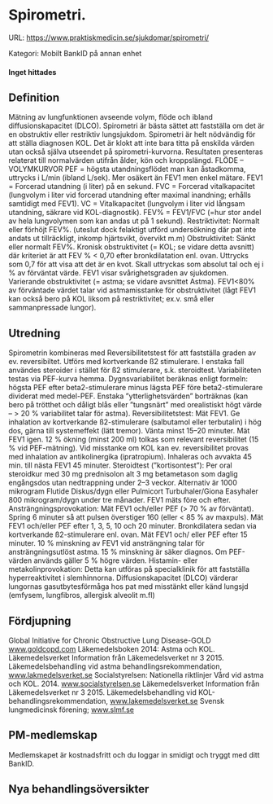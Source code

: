 # Spirometri.

URL: https://www.praktiskmedicin.se/sjukdomar/spirometri/



Kategori: Mobilt BankID på annan enhet

#### Inget hittades

## Definition

Mätning av lungfunktionen avseende volym, flöde och ibland diffusionskapacitet (DLCO).
Spirometri är bästa sättet att fastställa om det är en obstruktiv eller restriktiv lungsjukdom. Spirometri är helt nödvändig för att ställa diagnosen KOL. Det är klokt att inte bara titta på enskilda värden utan också själva utseendet på spirometri-kurvorna. Resultaten presenteras relaterat till normalvärden utifrån ålder, kön och kroppslängd.
FLÖDE – VOLYMKURVOR
PEF = högsta utandningsflödet man kan åstadkomma, uttrycks i L/min (ibland L/sek). Mer osäkert än FEV1 men enkel mätare.
FEV1 = Forcerad utandning (i liter) på en sekund.
FVC = Forcerad vitalkapacitet (lungvolym i liter vid forcerad utandning efter maximal inandning; erhålls samtidigt med FEV1).
VC = Vitalkapacitet (lungvolym i liter vid långsam utandning, säkrare vid KOL-diagnostik).
FEV% = FEV1/FVC (=hur stor andel av hela lungvolymen som kan andas ut på 1 sekund).
Restriktivitet: Normalt eller förhöjt FEV%. (uteslut dock felaktigt utförd undersökning där pat inte andats ut tillräckligt, inkomp hjärtsvikt, övervikt m.m)
Obstruktivitet: Sänkt eller normalt FEV%.
Kronisk obstruktivitet (= KOL; se vidare detta avsnitt) där kriteriet är att FEV % < 0,70 efter bronkdilatation enl. ovan. Uttrycks som 0,7 för att visa att det är en kvot. Skall uttryckas som absolut tal och ej i % av förväntat värde. FEV1 visar svårighetsgraden av sjukdomen.
Varierande obstruktivitet (= astma; se vidare avsnittet Astma). FEV1<80% av förväntade värdet talar vid astmamisstanke för obstruktivitet (lågt FEV1 kan också bero på KOL liksom på restriktivitet; ex.v. små eller sammanpressade lungor).

## Utredning

Spirometrin kombineras med Reversibilitetstest för att fastställa graden av ev. reversibiltet. Utförs med kortverkande ß2 stimulerare. I enstaka fall användes steroider i stället för ß2 stimulerare, s.k. steroidtest.
Variabiliteten testas via PEF-kurva hemma. Dygnsvariabilitet beräknas enligt formeln: högsta PEF efter beta2-stimulerare minus lägsta PEF före beta2-stimulerare dividerat med medel-PEF. Enstaka ”ytterlighetsvärden” borträknas (kan bero på trötthet och dåligt blås eller ”tungsnärt” med orealistiskt högt värde – > 20 % variabilitet talar för astma).
Reversibilitetstest: Mät FEV1. Ge inhalation av kortverkande ß2-stimulerare (salbutamol eller terbutalin) i hög dos, gärna till systemeffekt (lätt tremor). Vänta minst 15–20 minuter. Mät FEV1 igen.
12 % ökning (minst 200 ml) tolkas som relevant reversibilitet (15 % vid PEF-mätning).
Vid misstanke om KOL kan ev. reversibilitet provas med inhalation av antikolinergika (ipratropium). Inhaleras och avvakta 45 min. till nästa FEV1 45 minuter.
Steroidtest (”kortisontest”): Per oral steroidkur med 30 mg prednisolon alt 3 mg betametason som daglig engångsdos utan nedtrappning under 2–3 veckor. Alternativ är 1000 mikrogram Flutide Diskus/dygn eller Pulmicort Turbuhaler/Giona Easyhaler 800 mikrogram/dygn under tre månader. FEV1 mäts före och efter.
Ansträngningsprovokation: Mät FEV1 och/eller PEF (> 70 % av förväntat). Spring 6 minuter så att pulsen överstiger 160 (eller < 85 % av maxpuls). Mät FEV1 och/eller PEF efter 1, 3, 5, 10 och 20 minuter. Bronkdilatera sedan via kortverkande ß2-stimulerare enl. ovan. Mät FEV1 och/ eller PEF efter 15 minuter. 10 % minskning av FEV1 vid ansträngning talar för ansträngningsutlöst astma. 15 % minskning är säker diagnos. Om PEF-värden används gäller 5 % högre värden. Histamin- eller metakolinprovokation: Detta kan utföras på specialklinik för att fastställa hyperreaktivitet i slemhinnorna.
Diffusionskapacitet (DLCO) värderar lungornas gasutbytesförmåga hos pat med misstänkt eller känd lungsjd (emfysem, lungfibros, allergisk alveolit m.fl)

## Fördjupning

Global Initiative for Chronic Obstructive Lung Disease-GOLD www.goldcopd.com
Läkemedelsboken 2014: Astma och KOL.
Läkemedelsverket Information från Läkemedelsverket nr 3 2015. Läkemedelsbehandling vid astma behandlingsrekommendation, www.lakmedelsverket.se
Socialstyrelsen: Nationella riktlinjer Vård vid astma och KOL. 2014. www.socialstyrelsen.se
Läkemedelsverket Information från Läkemedelsverket nr 3 2015. Läkemedelsbehandling vid KOL-behandlingsrekommendation, www.lakemedelsverket.se
Svensk lungmedicinsk förening; www.slmf.se

## PM-medlemskap

Medlemskapet är kostnadsfritt och du loggar in smidigt och tryggt med ditt BankID.

## Nya behandlingsöversikter

